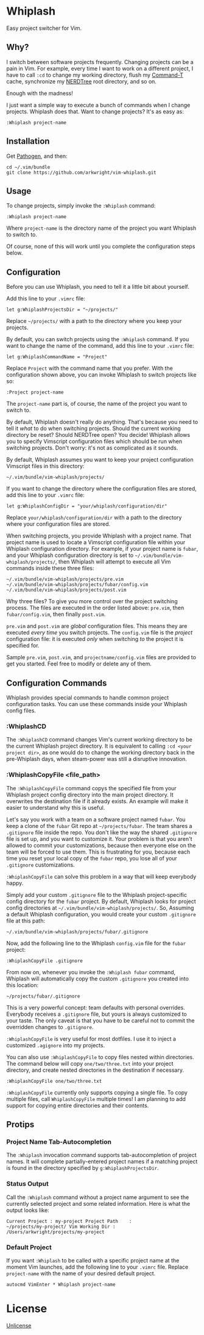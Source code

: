 # Whiplash

Easy project switcher for Vim.

## Why?

I switch between software projects frequently. Changing projects can be
a pain in Vim. For example, every time I want to work on a different
project, I have to call `:cd` to change my working directory, flush my
[Command-T](https://github.com/wincent/Command-T) cache, synchronize my
[NERDTree](https://github.com/scrooloose/nerdtree) root directory, and
so on.

Enough with the madness!

I just want a simple way to execute a bunch of commands when I change
projects. Whiplash does that. Want to change projects? It's as easy as:

    :Whiplash project-name

## Installation

Get [Pathogen](https://github.com/tpope/vim-pathogen), and then:

    cd ~/.vim/bundle
    git clone https://github.com/arkwright/vim-whiplash.git

## Usage

To change projects, simply invoke the `:Whiplash` command:

    :Whiplash project-name

Where `project-name` is the directory name of the project you want
Whiplash to switch to.

Of course, none of this will work until you complete the configuration
steps below.

## Configuration

Before you can use Whiplash, you need to tell it a little bit about
yourself.

Add this line to your `.vimrc` file:

    let g:WhiplashProjectsDir = "~/projects/"

Replace `~/projects/` with a path to the directory where you keep your
projects.

By default, you can switch projects using the `:Whiplash` command. If
you want to change the name of the command, add this line to your
`.vimrc` file:

    let g:WhiplashCommandName = "Project"

Replace `Project` with the command name that you prefer. With the
configuration shown above, you can invoke Whiplash to switch projects
like so:

    :Project project-name

The `project-name` part is, of course, the name of the project you want
to switch to.

By default, Whiplash doesn't really do anything. That's because you need
to tell it *what* to do when switching projects. Should the current
working directory be reset? Should NERDTree open? You decide! Whiplash
allows you to specify Vimscript configuration files which should be run
when switching projects. Don't worry: it's not as complicated as it
sounds.

By default, Whiplash assumes you want to keep your project configuration
Vimscript files in this directory:

    ~/.vim/bundle/vim-whiplash/projects/

If you want to change the directory where the configuration files are
stored, add this line to your `.vimrc` file:

    let g:WhiplashConfigDir = "your/whiplash/configuration/dir"

Replace `your/whiplash/configuration/dir` with a path to the directory
where your configuration files are stored.

When switching projects, you provide Whiplash with a project name. That
project name is used to locate a Vimscript configuration file within
your Whiplash configuration directory. For example, if your project name
is `fubar`, and your Whiplash configuration directory is set to
`~/.vim/bundle/vim-whiplash/projects/`, then Whiplash will attempt to
execute all Vim commands inside these three files:

    ~/.vim/bundle/vim-whiplash/projects/pre.vim
    ~/.vim/bundle/vim-whiplash/projects/fubar/config.vim
    ~/.vim/bundle/vim-whiplash/projects/post.vim

Why three files? To give you more control over the project switching
process. The files are executed in the order listed above: `pre.vim`,
then `fubar/config.vim`, then finally `post.vim`.

`pre.vim` and `post.vim` are *global* configuration files. This means
they are executed *every time* you switch projects. The `config.vim`
file is the *project* configuration file: it is executed *only* when
switching *to* the project it is specified for.

Sample `pre.vim`, `post.vim`, and `projectname/config.vim` files are
provided to get you started. Feel free to modify or delete any of them.

## Configuration Commands

Whiplash provides special commands to handle common project
configuration tasks. You can use these commands inside your Whiplash
config files.

### :WhiplashCD

The `:WhiplashCD` command changes Vim's current working directory to be
the current Whiplash project directory. It is equivalent to calling `:cd
<your project dir>`, as one would do to change the working directory
back in the pre-Whiplash days, when steam-power was still a disruptive
innovation.

### :WhiplashCopyFile <file_path>

The `:WhiplashCopyFile` command copys the specified file from your
Whiplash project config directory into the main project directory. It
overwrites the destination file if it already exists. An example will
make it easier to understand why this is useful.

Let's say you work with a team on a software project named `fubar`. You
keep a clone of the `fubar` Git repo at `~/projects/fubar`. The team
shares a `.gitignore` file inside the repo. You don't like the way the
shared `.gitignore` file is set up, and you want to customize it. Your
problem is that you aren't allowed to commit your customizations,
because then everyone else on the team will be forced to use them. This
is frustrating for you, because each time you reset your local copy of
the `fubar` repo, you lose all of your `.gitignore` customizations.

`:WhiplashCopyFile` can solve this problem in a way that will keep
everybody happy.

Simply add your custom `.gitignore` file to the Whiplash
project-specific config directory for the `fubar` project. By default,
Whiplash looks for project config directories at
`~/.vim/bundle/vim-whiplash/projects/`. So, Assuming a default Whiplash
configuration, you would create your custom `.gitignore` file at this
path:

    ~/.vim/bundle/vim-whiplash/projects/fubar/.gitignore

Now, add the following line to the Whiplash `config.vim` file for the
`fubar` project:

    :WhiplashCopyFile .gitignore

From now on, whenever you invoke the `:Whiplash fubar` command, Whiplash
will automatically copy the custom `.gitignore` you created into this
location:

    ~/projects/fubar/.gitignore

This is a very powerful concept: team defaults with personal overrides.
Everybody receives a `.gitignore` file, but yours is always customized
to your taste. The only caveat is that you have to be careful not to
commit the overridden changes to `.gitignore`.

`:WhiplashCopyFile` is very useful for most dotfiles. I use it to inject
a customized `.agignore` into my projects.

You can also use `:WhiplashCopyFile` to copy files nested within
directories. The command below will copy `one/two/three.txt` into your
project directory, and create nested directories in the destination if
necessary.

    :WhiplashCopyFile one/two/three.txt

`:WhiplashCopyFile` currently only supports copying a single file. To
copy multiple files, call `WhiplashCopyFile` multiple times! I am
planning to add support for copying entire directories and their
contents.

## Protips

### Project Name Tab-Autocompletion

The `:Whiplash` invocation command supports tab-autocompletion of
project names. It will complete partially-entered project names if a
matching project is found in the directory specified by
`g:WhiplashProjectsDir`.

### Status Output

Call the `:Whiplash` command without a project name argument to see the
currently selected project and some related information. Here is what
the output looks like:

    Current Project : my-project Project Path    :
    ~/projects/my-project/ Vim Working Dir :
    /Users/arkwright/projects/my-project

### Default Project

If you want `:Whiplash` to be called with a specific project name at the
moment Vim launches, add the following line to your `.vimrc` file.
Replace `project-name` with the name of your desired default project.

    autocmd VimEnter * Whiplash project-name

# License

[Unlicense](http://unlicense.org/)
